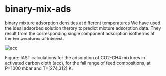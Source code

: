 # binary-mix-ads
binary mixture adsorption densities at different temperatures 
We have used the ideal adsorbed solution therory to predict mixture adsorption data.
They result from the corresponding single component adsorption isotherms at the temperatures of interest.


![acc](https://user-images.githubusercontent.com/34607285/35210313-67579496-ff5a-11e7-940e-807eb581d00f.png)

Figure: IAST calculations for the adsorption of CO2-CH4 mixtures in activated carbon cloth (acc), for the full range of feed compositions, at P=1000 mbar and T=[274,312] K.
